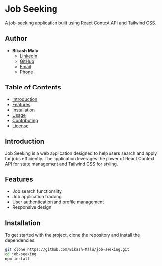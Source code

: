 # Job Seeking

A job-seeking application built using React Context API and Tailwind CSS.

## Author

- **Bikash Malu**
  - [LinkedIn](https://linkedin.com/in/bikash-malu-592722234)
  - [GitHub](https://github.com/Bikash-Malu)
  - [Email](mailto:bikashmalu1@gmail.com)
  - [Phone](tel:+91-9583856595)

## Table of Contents

- [Introduction](#introduction)
- [Features](#features)
- [Installation](#installation)
- [Usage](#usage)
- [Contributing](#contributing)
- [License](#license)

## Introduction

Job Seeking is a web application designed to help users search and apply for jobs efficiently. The application leverages the power of React Context API for state management and Tailwind CSS for styling.

## Features

- Job search functionality
- Job application tracking
- User authentication and profile management
- Responsive design

## Installation

To get started with the project, clone the repository and install the dependencies:

```bash
git clone https://github.com/Bikash-Malu/job-seeking.git
cd job-seeking
npm install
